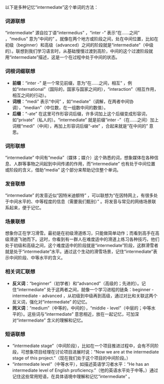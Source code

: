 以下是多种记忆“intermediate”这个单词的方法：

### 词源联想
“intermediate” 源自拉丁语“intermedius” ，“inter -” 表示“在……之间” ，“medius” 意为“中间的” 。就像在两个地方或阶段之间，处在中间位置，比如在初级（beginner）和高级（advanced）之间的阶段就是“intermediate”（中级的）。联想到我们学习语言时，从基础慢慢过渡到高阶，中间的这个过渡阶段就用“intermediate”描述，这是一个在过程中处于中间的状态。 

### 词根词缀联想
 - **前缀**：“inter -” 是一个常见前缀，意为“在……之间，相互” ，例如“international”（国际的，国家与国家之间的），“interaction”（相互作用，相互之间的行动）。
 - **词根**：“medi” 表示“中间” ，如“mediate”（调解，在两者中间协调），“median”（中位数，在一组数中间的数值）。
 - **后缀**：“-ate” 在这里可作形容词后缀，许多词加上这个后缀变成形容词，如“private”（私人的）。“intermediate” 就是前缀“inter -”（在……之间）加上词根“medi”（中间），再加上形容词后缀“-ate” ，合起来就是“在中间的” 意思。

### 词形联想
“intermediate” 中间有“media”（媒体；媒介）这个熟悉的词，想象媒体在各种信息、人群等事物之间起到中间传递的作用，而“intermediate” 也有处于中间位置或阶段的含义，借助“media” 这个部分来帮助记住整个单词。

### 发音联想
“intermediate” 的发音近似“因特米迪额特” ，可以联想为“在因特网上，有很多处于中间水平的、中等程度的信息（需要我们甄别）” 。将发音与常见的网络场景联系起来，便于记忆。

### 场景联想
想象你正在学习滑雪。最初是在初级滑道练习，只能做简单动作；而看到高手在高级滑道飞驰而下。这时，你看到有一群人在难度适中的滑道上练习各种技巧，他们处于初级和高级之间，这个难度适中的阶段就是“intermediate”阶段，这群滑雪者就是处于“intermediate”水平。通过这个生动的滑雪场景，记住“intermediate”表示中间阶段、中等水平的含义。

### 相关词汇联想
 - **反义词**：“beginner”（初学者）和“advanced”（高级的；先进的）。记住“intermediate” 处于这两者之间，就像一个学习进程的链条：beginner - intermediate - advanced ，从初级到中级再到高级，通过对比和关联这两个反义词，强化对“intermediate” 的记忆。
 - **同义词**：“medium”（中等的，中间的），“middle - level”（中层的；中等水平的）。这些词与“intermediate” 意思相近，放在一起记忆，可加深对“intermediate” 含义的理解和记忆。

### 短语联想
 - “intermediate stage”（中间阶段），比如在一个项目推进过程中，会有不同阶段，可想象项目经理在讨论项目进展时说：“Now we are at the intermediate stage of this project.”（现在我们处于这个项目的中间阶段。）
 - “intermediate level”（中等水平），如描述英语学习者水平：“He has an intermediate level of English proficiency.”（他的英语水平处于中等。）通过记住这些常用短语，在具体语境中理解和记忆“intermediate” 。 